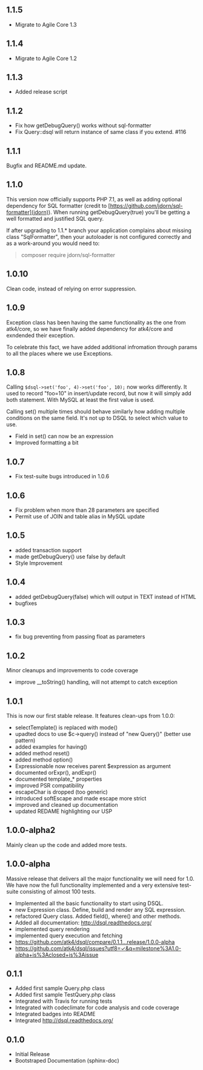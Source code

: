 ## 1.1.5

- Migrate to Agile Core 1.3

## 1.1.4

- Migrate to Agile Core 1.2

## 1.1.3

- Added release script

## 1.1.2

 - Fix how getDebugQuery() works without sql-formatter
 - Fix Query::dsql will return instance of same class if you extend. #116

## 1.1.1

Bugfix and README.md update.

## 1.1.0

This version now officially supports PHP 7.1, as well as adding
optional dependency for SQL formatter (credit to
[https://github.com/jdorn/sql-formatter](jdorn)). When running
getDebugQuery(true) you'll be getting a well formatted and
justified SQL query.

If after upgrading to 1.1.* branch your application complains
about missing class "SqlFormatter", then your autoloader is
not configured correctly and as a work-around you would need to:

 > composer require jdorn/sql-formatter

## 1.0.10

Clean code, instead of relying on error suppression.

## 1.0.9

Exception class has been having the same functionality as the one
from atk4/core, so we have finally added dependency for atk4/core
and exndended their exception.

To celebrate this fact, we have added additional infromation
through params to all the places where we use Exceptions.


## 1.0.8

Calling `$dsql->set('foo', 4)->set('foo', 10);` now works differently.
It used to record "foo=10" in insert/update record, but now it will
simply add both statement. With MySQL at least the first value is
used.

Calling set() multiple times should behave similarly how adding
multiple conditions on the same field. It's not up to DSQL to
select which value to use.

* Field in set() can now be an expression
* Improved formatting a bit

## 1.0.7

* Fix test-suite bugs introduced in 1.0.6

## 1.0.6

* Fix problem when more than 28 parameters are specified
* Permit use of JOIN and table alias in MySQL update

## 1.0.5

* added transaction support
* made getDebugQuery() use false by default
* Style Improvement

## 1.0.4

* added getDebugQuery(false) which will output in TEXT instead of HTML
* bugfixes

## 1.0.3

* fix bug preventing from passing float as parameters

## 1.0.2

Minor cleanups and improvements to code coverage

* improve __toString() handling, will not attempt to catch exception

## 1.0.1

This is now our first stable release. It features clean-ups from 1.0.0:

* selectTemplate() is replaced with mode()
* upadted docs to use $c->query() instead of "new Query()" (better use pattern)
* added examples for having()
* added method reset()
* added method option()
* Expressionable now receives parent $expression as argument
* documented orExpr(), andExpr()
* documented template_* properties
* improved PSR compatibility
* escapeChar is dropped (too generic)
* introduced softEscape and made escape more strict
* improved and cleaned up documentation
* updated REDAME highlighting our USP

## 1.0.0-alpha2

Mainly clean up the code and added more tests.

## 1.0.0-alpha

Massive release that delivers all the major functionality we will need
for 1.0. We have now the full functionality implemented and a very
extensive test-suite consisting of almost 100 tests.

* Implemented all the basic functionality to start using DSQL.
* new Expression class. Define, build and render any SQL expression.
* refactored Query class. Added field(), where() and other methods.
* Added all documentation: http://dsql.readthedocs.org/
* implemented query rendering
* implemented query execution and fetching
* https://github.com/atk4/dsql/compare/0.1.1...release/1.0.0-alpha
* https://github.com/atk4/dsql/issues?utf8=✓&q=milestone%3A1.0-alpha+is%3Aclosed+is%3Aissue


## 0.1.1

* Added first sample Query.php class
* Added first sample TestQuery.php class
* Integrated with Travis for running tests
* Integrated with codeclimate for code analysis and code coverage
* Integrated badges into README
* Integrated http://dsql.readthedocs.org/

## 0.1.0

* Initial Release
* Bootstraped Documentation (sphinx-doc)
